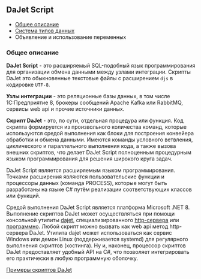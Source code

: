 ## DaJet Script

- [Общее описание](#общее-описание)
- [Система типов данных](https://github.com/zhichkin/dajet/blob/main/doc/dajet-script/%D0%A1%D0%B8%D1%81%D1%82%D0%B5%D0%BC%D0%B0%20%D1%82%D0%B8%D0%BF%D0%BE%D0%B2%20%D0%B4%D0%B0%D0%BD%D0%BD%D1%8B%D1%85%20DaJet%20Script/README.md)
- Объявление и использование переменных

### Общее описание

**DaJet Script** - это расширяемый SQL-подобный язык программирования для организации обмена данными между узлами интеграции. Скрипты DaJet это обыкновенные текстовые файлы с расширением ```djs``` в кодировке ```UTF-8```.

**Узлы интеграции** - это реляционные базы данных, в том числе 1С:Предприятие 8, брокеры сообщений Apache Kafka или RabbitMQ, сервисы web api и прочие источники данных.

**Скрипт DaJet** - это, по сути, отдельная процедура или функция. Код скрипта формируется из произвольного количества команд, которые используются средой выполнения как блоки для построения конвейера обработки и обмена данными. Имеются команды условного ветвления, циклического и параллельного выполнения кода, а также вызова внешних скриптов, что делает DaJet Script полноценным процедурным языком программирования для решения широкого круга задач.

DaJet Script является расширяемым языком программирования. Точками расширения являются пользовательские функции и процессоры данных (команда PROCESS), которые могут быть разработаны на языке C# путём реализации соответствующих классов или функций.

Средой выполнения DaJet Script является платформа Microsoft .NET 8. Выполнение скриптов DaJet может осуществляться при помощи консольной утилиты [dajet](https://github.com/zhichkin/dajet/tree/main/doc/dajet-utility/README.md), специализированного [http-сервера](https://github.com/zhichkin/dajet/tree/main/doc/dajet-studio/README.md) или [программно](https://github.com/zhichkin/dajet/blob/main/src/dajet/Program.cs). Любой скрипт можно вызвать как web api метод http-сервера DaJet. Утилита dajet может использоваться как сервис Windows или демон Linux (поддерживается systemd) для регулярного выполнения скриптов (хостинга). Ну и, наконец, процессор скриптов DaJet предоставляет удобный API на C#, что позволяет интегрировать его практически в любую программную оболочку.

[Примеры скриптов DaJet](https://github.com/zhichkin/dajet/tree/main/doc/dajet-utility/scripts)
